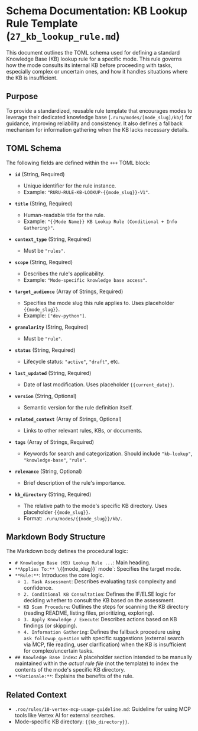 # Schema Documentation: KB Lookup Rule Template (`27_kb_lookup_rule.md`)

This document outlines the TOML schema used for defining a standard Knowledge Base (KB) lookup rule for a specific mode. This rule governs how the mode consults its internal KB before proceeding with tasks, especially complex or uncertain ones, and how it handles situations where the KB is insufficient.

## Purpose

To provide a standardized, reusable rule template that encourages modes to leverage their dedicated knowledge base (`.ruru/modes/[mode_slug]/kb/`) for guidance, improving reliability and consistency. It also defines a fallback mechanism for information gathering when the KB lacks necessary details.

## TOML Schema

The following fields are defined within the `+++` TOML block:

*   **`id`** (String, Required)
    *   Unique identifier for the rule instance.
    *   Example: `"RURU-RULE-KB-LOOKUP-{{mode_slug}}-V1"`.

*   **`title`** (String, Required)
    *   Human-readable title for the rule.
    *   Example: `"{{Mode Name}} KB Lookup Rule (Conditional + Info Gathering)"`.

*   **`context_type`** (String, Required)
    *   Must be `"rules"`.

*   **`scope`** (String, Required)
    *   Describes the rule's applicability.
    *   Example: `"Mode-specific knowledge base access"`.

*   **`target_audience`** (Array of Strings, Required)
    *   Specifies the mode slug this rule applies to. Uses placeholder `{{mode_slug}}`.
    *   Example: `["dev-python"]`.

*   **`granularity`** (String, Required)
    *   Must be `"rule"`.

*   **`status`** (String, Required)
    *   Lifecycle status: `"active"`, `"draft"`, etc.

*   **`last_updated`** (String, Required)
    *   Date of last modification. Uses placeholder `{{current_date}}`.

*   **`version`** (String, Optional)
    *   Semantic version for the rule definition itself.

*   **`related_context`** (Array of Strings, Optional)
    *   Links to other relevant rules, KBs, or documents.

*   **`tags`** (Array of Strings, Required)
    *   Keywords for search and categorization. Should include `"kb-lookup"`, `"knowledge-base"`, `"rule"`.

*   **`relevance`** (String, Optional)
    *   Brief description of the rule's importance.

*   **`kb_directory`** (String, Required)
    *   The relative path to the mode's specific KB directory. Uses placeholder `{{mode_slug}}`.
    *   Format: `.ruru/modes/{{mode_slug}}/kb/`.

## Markdown Body Structure

The Markdown body defines the procedural logic:

*   `# Knowledge Base (KB) Lookup Rule ...`: Main heading.
*   `**Applies To:** \`{{mode_slug}}\` mode`: Specifies the target mode.
*   `**Rule:**`: Introduces the core logic.
    *   `1. Task Assessment`: Describes evaluating task complexity and confidence.
    *   `2. Conditional KB Consultation`: Defines the IF/ELSE logic for deciding whether to consult the KB based on the assessment.
    *   `KB Scan Procedure`: Outlines the steps for scanning the KB directory (reading README, listing files, prioritizing, exploring).
    *   `3. Apply Knowledge / Execute`: Describes actions based on KB findings (or skipping).
    *   `4. Information Gathering`: Defines the fallback procedure using `ask_followup_question` with specific suggestions (external search via MCP, file reading, user clarification) when the KB is insufficient for complex/uncertain tasks.
*   `## Knowledge Base Index`: A placeholder section intended to be manually maintained within the *actual rule file* (not the template) to index the contents of the mode's specific KB directory.
*   `**Rationale:**`: Explains the benefits of the rule.

## Related Context

*   `.roo/rules/10-vertex-mcp-usage-guideline.md`: Guideline for using MCP tools like Vertex AI for external searches.
*   Mode-specific KB directory: `{{kb_directory}}`.

